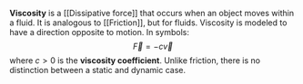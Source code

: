 **Viscosity** is a [[Dissipative force]] that occurs when an object moves within a fluid. It is analogous to [[Friction]], but for fluids. Viscosity is modeled to have a direction opposite to motion. In symbols:
$$\vec{F}=-c\vec{v}$$
where $c>0$ is the **viscosity coefficient**. Unlike friction, there is no distinction between a static and dynamic case.